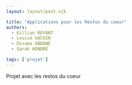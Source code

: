 ```yaml
---
layout: layout/post.njk

title: "Applications pour les Restos du coeur"
authors:
  - Killian ROYANT
  - Louise GACOIN
  - Ossama ABDANE
  - Sarah HONORÉ

tags: ['projet']
---
```


<!-- début résumé -->
Projet avec les restos du coeur
<!-- fin résumé -->